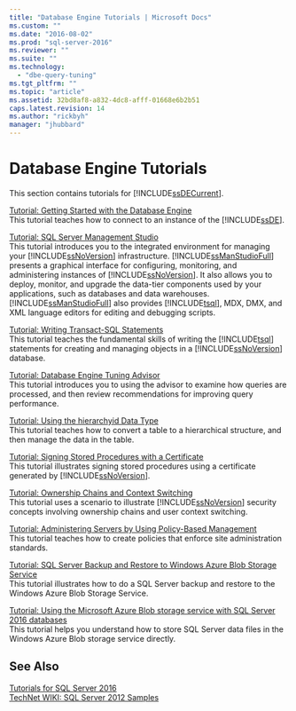 ```yaml
---
title: "Database Engine Tutorials | Microsoft Docs"
ms.custom: ""
ms.date: "2016-08-02"
ms.prod: "sql-server-2016"
ms.reviewer: ""
ms.suite: ""
ms.technology: 
  - "dbe-query-tuning"
ms.tgt_pltfrm: ""
ms.topic: "article"
ms.assetid: 32bd8af8-a832-4dc8-afff-01668e6b2b51
caps.latest.revision: 14
ms.author: "rickbyh"
manager: "jhubbard"
---
```

# Database Engine Tutorials
This section contains tutorials for [!INCLUDE[ssDECurrent](../../integration-services/install/windows/includes/ssdecurrent-md.md)].  
  
[Tutorial: Getting Started with the Database Engine](../../relational-databases/tutorials/tutorial-getting-started-with-the-database-engine.md)  
This tutorial teaches how to connect to an instance of the [!INCLUDE[ssDE](../../analysis-services/instances/install/windows/includes/ssde-md.md)].  
  
[Tutorial: SQL Server Management Studio](../../tools/sql-server-management-studio/tutorials/tutorial-sql-server-management-studio.md)  
This tutorial introduces you to the integrated environment for managing your [!INCLUDE[ssNoVersion](../../advanced-analytics/r-services/includes/ssnoversion-md.md)] infrastructure. [!INCLUDE[ssManStudioFull](../../advanced-analytics/r-services/includes/ssmanstudiofull-md.md)] presents a graphical interface for configuring, monitoring, and administering instances of [!INCLUDE[ssNoVersion](../../advanced-analytics/r-services/includes/ssnoversion-md.md)]. It also allows you to deploy, monitor, and upgrade the data-tier components used by your applications, such as databases and data warehouses. [!INCLUDE[ssManStudioFull](../../advanced-analytics/r-services/includes/ssmanstudiofull-md.md)] also provides [!INCLUDE[tsql](../../advanced-analytics/r-services/includes/tsql-md.md)], MDX, DMX, and XML language editors for editing and debugging scripts.  
  
[Tutorial: Writing Transact-SQL Statements](../../t-sql/tutorials/tutorial-writing-transact-sql-statements.md)  
This tutorial teaches the fundamental skills of writing the [!INCLUDE[tsql](../../advanced-analytics/r-services/includes/tsql-md.md)] statements for creating and managing objects in a [!INCLUDE[ssNoVersion](../../advanced-analytics/r-services/includes/ssnoversion-md.md)] database.  
  
[Tutorial: Database Engine Tuning Advisor](../../tools/dta/tutorials/tutorial-database-engine-tuning-advisor.md)  
This tutorial introduces you to using the advisor to examine how queries are processed, and then review recommendations for improving query performance.  
  
[Tutorial: Using the hierarchyid Data Type](../../relational-databases/data-types/tutorials/tutorial-using-the-hierarchyid-data-type.md)  
This tutorial teaches how to convert a table to a hierarchical structure, and then manage the data in the table.  
  
[Tutorial: Signing Stored Procedures with a Certificate](../../relational-databases/tutorials/tutorial-signing-stored-procedures-with-a-certificate.md)  
This tutorial illustrates signing stored procedures using a certificate generated by [!INCLUDE[ssNoVersion](../../advanced-analytics/r-services/includes/ssnoversion-md.md)].  
  
[Tutorial: Ownership Chains and Context Switching](../../relational-databases/tutorials/tutorial-ownership-chains-and-context-switching.md)  
This tutorial uses a scenario to illustrate [!INCLUDE[ssNoVersion](../../advanced-analytics/r-services/includes/ssnoversion-md.md)] security concepts involving ownership chains and user context switching.  
  
[Tutorial: Administering Servers by Using Policy-Based Management](../../relational-databases/policy-based-management/tutorials/tutorial-administering-servers-by-using-policy-based-management.md)  
This tutorial teaches how to create policies that enforce site administration standards.  
  
[Tutorial: SQL Server Backup and Restore to Windows Azure Blob Storage Service](../Topic/Tutorial:%20SQL%20Server%20Backup%20and%20Restore%20to%20Windows%20Azure%20Blob%20Storage%20Service.md)  
This tutorial illustrates how to do a SQL Server backup and restore to the Windows Azure Blob Storage Service.  
  
[Tutorial: Using the Microsoft Azure Blob storage service with SQL Server 2016 databases ](https://msdn.microsoft.com/library/dn466438.aspx)  
This tutorial helps you understand how to store SQL Server data files in the Windows Azure Blob storage service directly.  
  
## See Also  
[Tutorials for SQL Server 2016](../../tutorials/tutorials-for-sql-server-2016.md)  
[TechNet WIKI: SQL Server 2012 Samples](http://go.microsoft.com/fwlink/?linkID=220734)  
  
  
  
